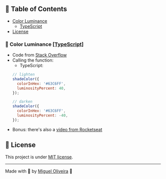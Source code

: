 ## :pushpin: Table of Contents

* [Color Luminance](#color-luminance)
  - [TypeScript](src/typescript/src/color-luminance/index.ts)
* [License](#memo-license)

### :art: <a id="color-luminance"></a> Color Luminance [[TypeScript]](src/typescript/src/color-luminance/index.ts)

* Code from [Stack Overflow](https://stackoverflow.com/questions/5560248/programmatically-lighten-or-darken-a-hex-color-or-rgb-and-blend-colors)
* Calling the function:
  - TypeScript:
  ```javascript
  // lighten
  shadeColor({
    colorInHex: '#63C6FF',
    luminosityPercent: 40,
  });

  // darken
  shadeColor({
    colorInHex: '#63C6FF',
    luminosityPercent: -40,
  });
  ```
* Bonus: there's also a [video from Rocketseat](https://www.youtube.com/watch?v=evBGq29wr08)

## :memo: License

This project is under [MIT license](/LICENSE).

---

Made with :sparkling_heart: by [Miguel Oliveira](https://github.com/miguelsoliv) :wave:
